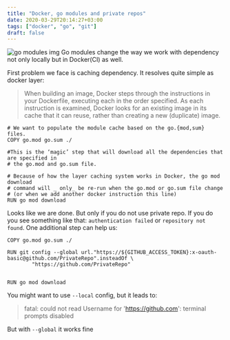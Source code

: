 ```yaml
---
title: "Docker, go modules and private repos"
date: 2020-03-29T20:14:27+03:00
tags: ["docker", "go", "git"]
draft: false
---
```

![go modules img](/img/go-mod.png)
Go modules change the way we work with dependency not only locally but in Docker(CI) as well.

First problem we face is caching dependency. It resolves quite simple as docker layer:
> When building an image, Docker steps through the instructions in your Dockerfile, executing each in the order specified. As each instruction is examined, Docker looks for an existing image in its cache that it can reuse, rather than creating a new (duplicate) image.

```
# We want to populate the module cache based on the go.{mod,sum} files.
COPY go.mod go.sum ./

#This is the ‘magic’ step that will download all the dependencies that are specified in
# the go.mod and go.sum file.

# Because of how the layer caching system works in Docker, the go mod download
# command will _ only_ be re-run when the go.mod or go.sum file change
# (or when we add another docker instruction this line)
RUN go mod download 
```

Looks like we are done. But only if you do not use private repo. If you do you see something like that: `authentication failed` or `repository not found`.
One additional step can help us:
```
COPY go.mod go.sum ./

RUN git config --global url."https://${GITHUB_ACCESS_TOKEN}:x-oauth-basic@github.com/PrivateRepo".insteadOf \
        "https://github.com/PrivateRepo"


RUN go mod download
```

You might want to use `--local` config, but it leads to:
>fatal: could not read Username for 'https://github.com': terminal prompts disabled

But with `--global` it works fine
